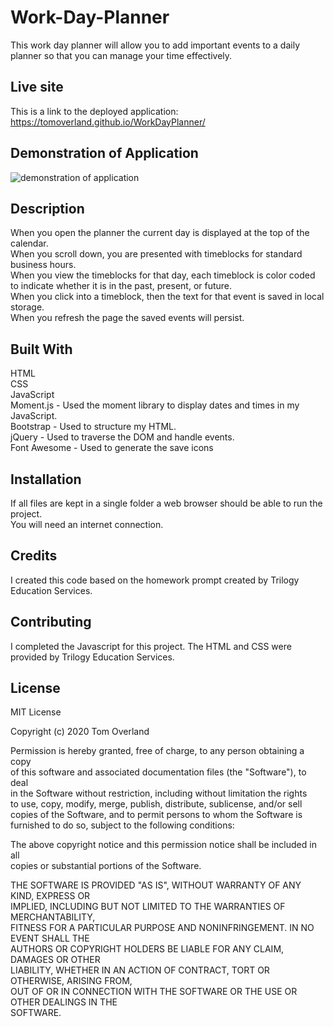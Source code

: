# Work-Day-Planner
This work day planner will allow you to add important events to a daily planner so that you can manage your time effectively.    
  
## Live site
This is a link to the deployed application: https://tomoverland.github.io/WorkDayPlanner/

## Demonstration of Application  
![demonstration of application](https://github.com/TomOverland/WorkDayPlanner/blob/master/assets/Work%20Day%20Scheduler%20GIF.gif)

## Description  
When you open the planner the current day is displayed at the top of the calendar.  
When you scroll down, you are presented with timeblocks for standard business hours.  
When you view the timeblocks for that day, each timeblock is color coded to indicate whether it is in the past, present, or future.  
When you click into a timeblock, then the text for that event is saved in local storage.  
When you refresh the page the saved events will persist.

## Built With
HTML  
CSS  
JavaScript  
Moment.js - Used the moment library to display dates and times in my JavaScript.  
Bootstrap - Used to structure my HTML.  
jQuery - Used to traverse the DOM and handle events.  
Font Awesome - Used to generate the save icons  

## Installation
If all files are kept in a single folder a web browser should be able to run the project.  
You will need an internet connection.  

## Credits
I created this code based on the homework prompt created by Trilogy Education Services.

## Contributing
I completed the Javascript for this project.  The HTML and CSS were provided by Trilogy Education Services.

## License

MIT License

Copyright (c) 2020 Tom Overland

Permission is hereby granted, free of charge, to any person obtaining a copy  
of this software and associated documentation files (the "Software"), to deal  
in the Software without restriction, including without limitation the rights  
to use, copy, modify, merge, publish, distribute, sublicense, and/or sell  
copies of the Software, and to permit persons to whom the Software is  
furnished to do so, subject to the following conditions:

The above copyright notice and this permission notice shall be included in all  
copies or substantial portions of the Software.

THE SOFTWARE IS PROVIDED "AS IS", WITHOUT WARRANTY OF ANY KIND, EXPRESS OR  
IMPLIED, INCLUDING BUT NOT LIMITED TO THE WARRANTIES OF MERCHANTABILITY,  
FITNESS FOR A PARTICULAR PURPOSE AND NONINFRINGEMENT. IN NO EVENT SHALL THE  
AUTHORS OR COPYRIGHT HOLDERS BE LIABLE FOR ANY CLAIM, DAMAGES OR OTHER  
LIABILITY, WHETHER IN AN ACTION OF CONTRACT, TORT OR OTHERWISE, ARISING FROM,  
OUT OF OR IN CONNECTION WITH THE SOFTWARE OR THE USE OR OTHER DEALINGS IN THE  
SOFTWARE.
